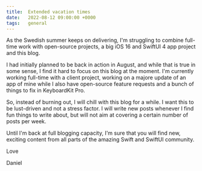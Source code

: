 ```yaml
---
title:  Extended vacation times
date:   2022-08-12 09:00:00 +0000
tags:   general
---
```


As the Swedish summer keeps on delivering, I'm struggling to combine full-time work with open-source projects, a big iOS 16 and SwiftUI 4 app project and this blog.

I had initially planned to be back in action in August, and while that is true in some sense, I find it hard to focus on this blog at the moment. I'm currently working full-time with a client project, working on a majore update of an app of mine while I also have open-source feature requests and a bunch of things to fix in KeyboardKit Pro.

So, instead of burning out, I will chill with this blog for a while. I want this to be lust-driven and not a stress factor. I will write new posts whenever I find fun things to write about, but will not aim at covering a certain number of posts per week.

Until I'm back at full blogging capacity, I'm sure that you will find new, exciting content from all parts of the amazing Swift and SwiftUI community.

Love

Daniel